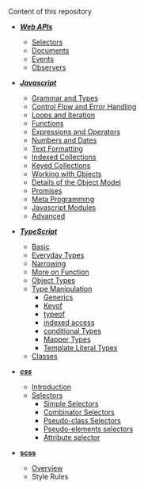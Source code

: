 Content of this repository

* ***[Web APIs](https://github.com/ridvandmrc/Self-Learning/tree/main/web-API)***
    * [Selectors](https://github.com/ridvandmrc/Self-Learning/tree/main/web-API/selectors)
    * [Documents](https://github.com/ridvandmrc/Self-Learning/tree/main/web-API/document)
    * [Events](https://github.com/ridvandmrc/Self-Learning/tree/main/web-API/events)
    * [Observers](https://github.com/ridvandmrc/Self-Learning/tree/main/web-API/observers)

* ***[Javascript](https://github.com/ridvandmrc/Self-Learning/tree/main/javascript)***
    * [Grammar and Types](https://github.com/ridvandmrc/Self-Learning/tree/main/javascript/grammer_and_types)
    * [Control Flow and Error Handling](https://github.com/ridvandmrc/Self-Learning/tree/main/javascript/Control_flow_error_handling)
    * [Loops and Iteration](https://github.com/ridvandmrc/Self-Learning/tree/main/javascript/Loops_and_iteration)
    * [Functions](https://github.com/ridvandmrc/Self-Learning/tree/main/javascript/Functions)
    * [Expressions and Operators](https://github.com/ridvandmrc/Self-Learning/tree/main/javascript/expressions_and_operators)
    * [Numbers and Dates](https://github.com/ridvandmrc/Self-Learning/tree/main/javascript/Numbers_and_Dates)
    * [Text Formatting](https://github.com/ridvandmrc/Self-Learning/tree/main/javascript/text_formatting)
    * [Indexed Collections](https://github.com/ridvandmrc/Self-Learning/tree/main/javascript/Indexed_collection(Array))
    * [Keyed Collections](https://github.com/ridvandmrc/Self-Learning/tree/main/javascript/Keyed_Collections)
    * [Working with Objects](https://github.com/ridvandmrc/Self-Learning/tree/main/javascript/working_object)
    * [Details of the Object Model](https://github.com/ridvandmrc/Self-Learning/tree/main/javascript/detail_object_model)
    * [Promises](https://github.com/ridvandmrc/Self-Learning/tree/main/javascript/Using%20Promises)
    * [Meta Programming](https://github.com/ridvandmrc/Self-Learning/tree/main/javascript/Meta_Programming)
    * [Javascript Modules](https://github.com/ridvandmrc/Self-Learning/tree/main/javascript/javascript_modules)
    * [Advanced](https://github.com/ridvandmrc/Self-Learning/tree/main/javascript/advanced)

* ***[TypeScript](https://github.com/ridvandmrc/Self-Learning/tree/main/typescript)***
    * [Basic](https://github.com/ridvandmrc/Self-Learning/tree/main/typescript/Basic)
    * [Everyday Types](https://github.com/ridvandmrc/Self-Learning/tree/main/typescript/everyday_types)
    * [Narrowing](https://github.com/ridvandmrc/Self-Learning/tree/main/typescript/Narrowing)    
    * [More on Function](https://github.com/ridvandmrc/Self-Learning/tree/main/typescript/more_on_function)
    * [Object Types](https://github.com/ridvandmrc/Self-Learning/tree/main/typescript/Object%20Types)
    * [Type Manipulation](https://github.com/ridvandmrc/Self-Learning/tree/main/typescript/type_manipulation)
        * [Generics](https://github.com/ridvandmrc/Self-Learning/tree/main/typescript/type_manipulation/generics)
        * [Keyof](https://github.com/ridvandmrc/Self-Learning/tree/main/typescript/type_manipulation/keyof_type)
        * [typeof](https://github.com/ridvandmrc/Self-Learning/tree/main/typescript/type_manipulation/typeof)
        * [indexed access](https://github.com/ridvandmrc/Self-Learning/tree/main/typescript/type_manipulation/indexed_access_type)
        * [conditional Types](https://github.com/ridvandmrc/Self-Learning/tree/main/typescript/type_manipulation/conditional_type)
        * [Mapper Types](https://github.com/ridvandmrc/Self-Learning/tree/main/typescript/type_manipulation/mapped_types)
        * [Template Literal Types](https://github.com/ridvandmrc/Self-Learning/tree/main/typescript/type_manipulation/template_literal_types) 
    * [Classes](https://github.com/ridvandmrc/Self-Learning/tree/main/typescript/classes)

* ***[css](https://github.com/ridvandmrc/Self-Learning/tree/main/css)***
    * [Introduction](https://github.com/ridvandmrc/Self-Learning/tree/main/css/introduction)
    * [Selectors](https://github.com/ridvandmrc/Self-Learning/tree/main/css/selector)
        * [Simple Selectors](https://github.com/ridvandmrc/Self-Learning/tree/main/css/selector/simple_selector)
        * [Combinator Selectors](https://github.com/ridvandmrc/Self-Learning/tree/main/css/selector/combinator_selector)
        * [Pseudo-class Selectors](https://github.com/ridvandmrc/Self-Learning/tree/main/css/selector/pseudo_class_selector)
        * [Pseudo-elements selectors](https://github.com/ridvandmrc/Self-Learning/tree/main/css/selector/pseudo_elements_selector)
        * [Attribute selector](https://github.com/ridvandmrc/Self-Learning/tree/main/css/selector/attribute_selector)
* **[scss](https://github.com/ridvandmrc/Self-Learning/tree/main/scss)**
    * [Overview](https://github.com/ridvandmrc/Self-Learning/tree/main/scss/overview)
    * Style Rules
